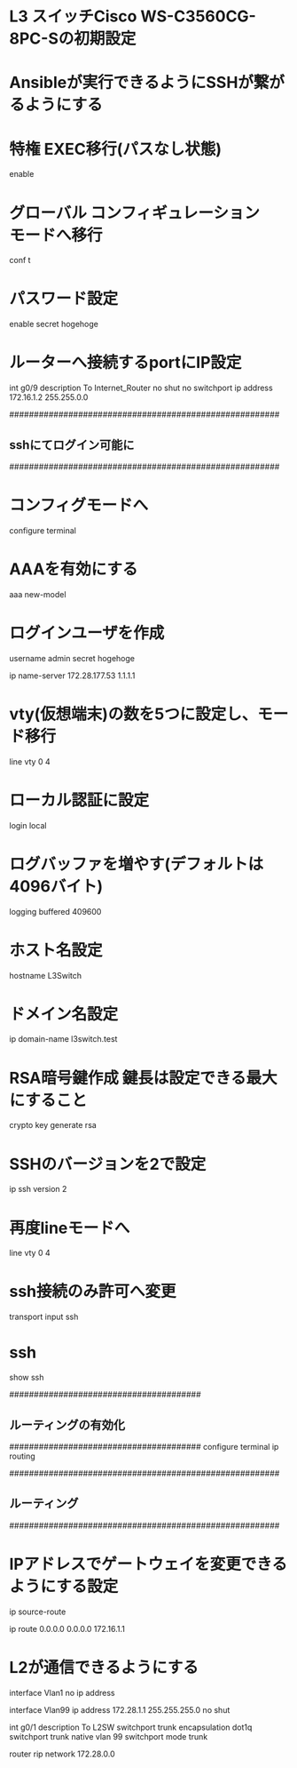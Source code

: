 # L3 スイッチCisco WS-C3560CG-8PC-Sの初期設定
# Ansibleが実行できるようにSSHが繋がるようにする

# 特権 EXEC移行(パスなし状態)
enable

# グローバル コンフィギュレーション　モードへ移行
conf t

# パスワード設定
enable secret hogehoge

# ルーターへ接続するportにIP設定
int g0/9
description To Internet_Router
no shut
no switchport
ip address 172.16.1.2 255.255.0.0

#######################################################
## sshにてログイン可能に
#######################################################
# コンフィグモードへ
configure terminal

# AAAを有効にする
aaa new-model

# ログインユーザを作成
username admin secret hogehoge

ip name-server 172.28.177.53 1.1.1.1

# vty(仮想端末)の数を5つに設定し、モード移行
line vty 0 4
# ローカル認証に設定
login local

# ログバッファを増やす(デフォルトは4096バイト)
logging buffered 409600

# ホスト名設定
hostname L3Switch

# ドメイン名設定
ip domain-name l3switch.test

# RSA暗号鍵作成 鍵長は設定できる最大にすること
crypto key generate rsa

# SSHのバージョンを2で設定
ip ssh version 2

# 再度lineモードへ
line vty 0 4

# ssh接続のみ許可へ変更
transport input ssh

# ssh
show ssh

#######################################
## ルーティングの有効化
#######################################
configure terminal
ip routing

#######################################################
## ルーティング
#######################################################
# IPアドレスでゲートウェイを変更できるようにする設定
ip source-route

ip route 0.0.0.0 0.0.0.0 172.16.1.1

# L2が通信できるようにする
interface Vlan1
no ip address

interface Vlan99
ip address 172.28.1.1 255.255.255.0
no shut

int g0/1
description To L2SW
switchport trunk encapsulation dot1q
switchport trunk native vlan 99
switchport mode trunk

router rip
network 172.28.0.0
